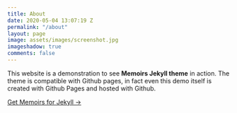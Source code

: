 ```yaml
---
title: About
date: 2020-05-04 13:07:19 Z
permalink: "/about"
layout: page
image: assets/images/screenshot.jpg
imageshadow: true
comments: false
---
```


This website is a demonstration to see **Memoirs Jekyll theme** in action. The theme is compatible with Github pages, in fact even this demo itself is created with Github Pages and hosted with Github. 

<a target="_blank" href="https://bootstrapstarter.com/bootstrap-templates/jekyll-theme-memoirs/" class="btn btn-dark"> Get Memoirs for Jekyll &rarr;</a>

